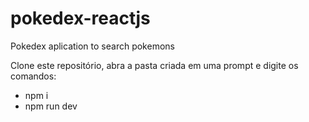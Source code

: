 # pokedex-reactjs
Pokedex aplication to search pokemons

Clone este repositório, abra a pasta criada em uma prompt e digite os comandos:

- npm i
- npm run dev

